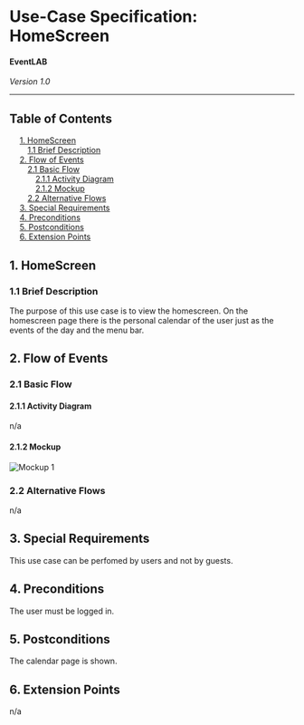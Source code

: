# Use-Case Specification: HomeScreen
#### EventLAB

*Version 1.0*

---
## Table of Contents

&emsp; [1. HomeScreen](#1-homescreen)<br/>
&emsp;&emsp; [1.1 Brief Description](#11-brief-description)<br/>
&emsp; [2. Flow of Events](#2-flow-of-events)<br/>
&emsp;&emsp; [2.1 Basic Flow](#21-basic-flow)<br/>
&emsp;&emsp;&emsp; [2.1.1 Activity Diagram](#211-activity-diagram)<br/>
&emsp;&emsp;&emsp; [2.1.2 Mockup](#212-mockup)<br/>
&emsp;&emsp; [2.2 Alternative Flows](#22-alternative-flows)<br/>
&emsp; [3. Special Requirements](#3-special-requirements)<br/>
&emsp; [4. Preconditions](#4-preconditions)<br/>
&emsp; [5. Postconditions](#5-postconditions)<br/>
&emsp; [6. Extension Points](#6-extension-points)<br/>

## 1. HomeScreen

### 1.1 Brief Description

The purpose of this use case is to view the homescreen. On the homescreen page there is the personal calendar of the user just as the events of the day and the menu bar.

## 2. Flow of Events

### 2.1 Basic Flow

#### 2.1.1 Activity Diagram

n/a

#### 2.1.2 Mockup

![Mockup 1](Mockups/Delete_Event/05%20-%20User%20Interface%20New.png)

### 2.2 Alternative Flows

n/a

## 3. Special Requirements

This use case can be perfomed by users and not by guests.

## 4. Preconditions

The user must be logged in.

## 5. Postconditions

The calendar page is shown.

## 6. Extension Points

n/a
